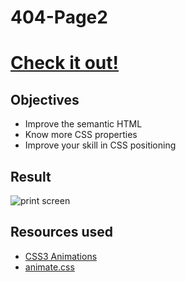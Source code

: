 # 404-Page2

# **[Check it out!](https://yelenamerzlyakova.github.io/404-Page2/)**

## Objectives

- Improve the semantic HTML
- Know more CSS properties
- Improve your skill in CSS positioning

## Result

![print screen](https://github.com/YelenaMerzlyakova/ColorGame/blob/master/revive.png)


## Resources used

- [CSS3 Animations](https://www.w3schools.com/css/css3_animations.asp)
- [animate.css](https://daneden.github.io/animate.css/)
